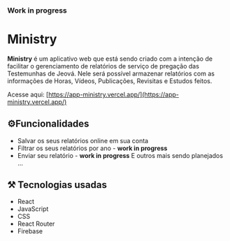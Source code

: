 ### Work in progress

# Ministry
**Ministry** é um aplicativo web que está sendo criado com a intenção de facilitar o gerenciamento de relatórios de serviço de pregação das Testemunhas de Jeová. Nele será possível armazenar relatórios com as informações de Horas, Vídeos, Publicações, Revisitas e Estudos feitos.

Acesse aqui: [https://app-ministry.vercel.app/](https://app-ministry.vercel.app/)

## ⚙️Funcionalidades

 - Salvar os seus relatórios online em sua conta
 - Filtrar os seus relatórios por ano - **work in progress**
 - Enviar seu relatório - **work in progress**
 E outros mais sendo planejados ...

## ⚒ Tecnologias usadas

 - React
 - JavaScript
 - CSS
 - React Router
 - Firebase
